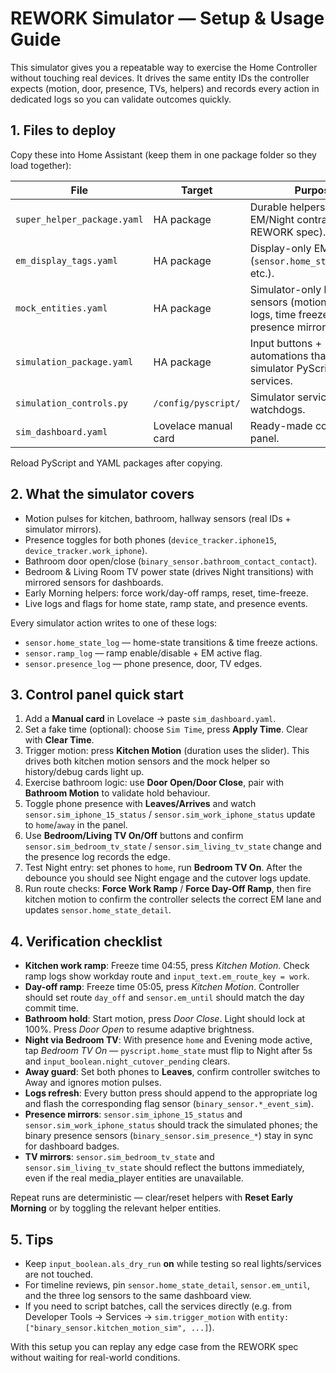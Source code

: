 # REWORK Simulator — Setup & Usage Guide

This simulator gives you a repeatable way to exercise the Home Controller without touching real devices. It drives the same entity IDs the controller expects (motion, door, presence, TVs, helpers) and records every action in dedicated logs so you can validate outcomes quickly.

## 1. Files to deploy

Copy these into Home Assistant (keep them in one package folder so they load together):

| File | Target | Purpose |
| --- | --- | --- |
| `super_helper_package.yaml` | HA package | Durable helpers for EM/Night contract (per REWORK spec). |
| `em_display_tags.yaml` | HA package | Display-only EM tags (`sensor.home_state_detail`, etc.). |
| `mock_entities.yaml` | HA package | Simulator-only helpers/log sensors (motion flags, logs, time freeze, phone presence mirrors). |
| `simulation_package.yaml` | HA package | Input buttons + automations that call the simulator PyScript services. |
| `simulation_controls.py` | `/config/pyscript/` | Simulator services & watchdogs. |
| `sim_dashboard.yaml` | Lovelace manual card | Ready-made control panel. |

Reload PyScript and YAML packages after copying.

## 2. What the simulator covers

- Motion pulses for kitchen, bathroom, hallway sensors (real IDs + simulator mirrors).
- Presence toggles for both phones (`device_tracker.iphone15`, `device_tracker.work_iphone`).
- Bathroom door open/close (`binary_sensor.bathroom_contact_contact`).
- Bedroom & Living Room TV power state (drives Night transitions) with mirrored sensors for dashboards.
- Early Morning helpers: force work/day-off ramps, reset, time-freeze.
- Live logs and flags for home state, ramp state, and presence events.

Every simulator action writes to one of these logs:

- `sensor.home_state_log` — home-state transitions & time freeze actions.
- `sensor.ramp_log` — ramp enable/disable + EM active flag.
- `sensor.presence_log` — phone presence, door, TV edges.

## 3. Control panel quick start

1. Add a **Manual card** in Lovelace → paste `sim_dashboard.yaml`.
2. Set a fake time (optional): choose `Sim Time`, press **Apply Time**. Clear with **Clear Time**.
3. Trigger motion: press **Kitchen Motion** (duration uses the slider). This drives both kitchen motion sensors and the mock helper so history/debug cards light up.
4. Exercise bathroom logic: use **Door Open/Door Close**, pair with **Bathroom Motion** to validate hold behaviour.
5. Toggle phone presence with **Leaves/Arrives** and watch `sensor.sim_iphone_15_status` / `sensor.sim_work_iphone_status` update to `home`/`away` in the panel.
6. Use **Bedroom/Living TV On/Off** buttons and confirm `sensor.sim_bedroom_tv_state` / `sensor.sim_living_tv_state` change and the presence log records the edge.
7. Test Night entry: set phones to `home`, run **Bedroom TV On**. After the debounce you should see Night engage and the cutover logs update.
8. Run route checks: **Force Work Ramp** / **Force Day-Off Ramp**, then fire kitchen motion to confirm the controller selects the correct EM lane and updates `sensor.home_state_detail`.

## 4. Verification checklist

- **Kitchen work ramp**: Freeze time 04:55, press *Kitchen Motion*. Check ramp logs show workday route and `input_text.em_route_key = work`.
- **Day-off ramp**: Freeze time 05:05, press *Kitchen Motion*. Controller should set route `day_off` and `sensor.em_until` should match the day commit time.
- **Bathroom hold**: Start motion, press *Door Close*. Light should lock at 100%. Press *Door Open* to resume adaptive brightness.
- **Night via Bedroom TV**: With presence `home` and Evening mode active, tap *Bedroom TV On* — `pyscript.home_state` must flip to Night after 5s and `input_boolean.night_cutover_pending` clears.
- **Away guard**: Set both phones to **Leaves**, confirm controller switches to Away and ignores motion pulses.
- **Logs refresh**: Every button press should append to the appropriate log and flash the corresponding flag sensor (`binary_sensor.*_event_sim`).
- **Presence mirrors**: `sensor.sim_iphone_15_status` and `sensor.sim_work_iphone_status` should track the simulated phones; the binary presence sensors (`binary_sensor.sim_presence_*`) stay in sync for dashboard badges.
- **TV mirrors**: `sensor.sim_bedroom_tv_state` and `sensor.sim_living_tv_state` should reflect the buttons immediately, even if the real media_player entities are unavailable.

Repeat runs are deterministic — clear/reset helpers with **Reset Early Morning** or by toggling the relevant helper entities.

## 5. Tips

- Keep `input_boolean.als_dry_run` **on** while testing so real lights/services are not touched.
- For timeline reviews, pin `sensor.home_state_detail`, `sensor.em_until`, and the three log sensors to the same dashboard view.
- If you need to script batches, call the services directly (e.g. from Developer Tools → Services → `sim.trigger_motion` with `entity: ["binary_sensor.kitchen_motion_sim", ...]`).

With this setup you can replay any edge case from the REWORK spec without waiting for real-world conditions.
